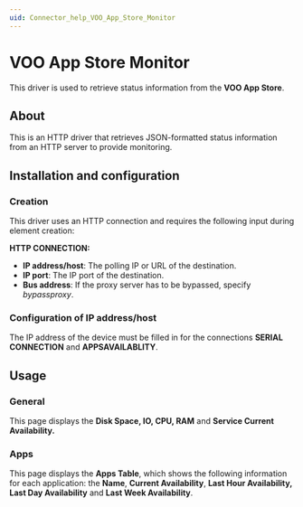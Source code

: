 ```yaml
---
uid: Connector_help_VOO_App_Store_Monitor
---
```


# VOO App Store Monitor

This driver is used to retrieve status information from the **VOO App Store**.

## About

This is an HTTP driver that retrieves JSON-formatted status information from an HTTP server to provide monitoring.

## Installation and configuration

### Creation

This driver uses an HTTP connection and requires the following input during element creation:

**HTTP CONNECTION:**

- **IP address/host**: The polling IP or URL of the destination.
- **IP port**: The IP port of the destination.
- **Bus address**: If the proxy server has to be bypassed, specify *bypassproxy*.

### Configuration of IP address/host

The IP address of the device must be filled in for the connections **SERIAL CONNECTION** and **APPSAVAILABLITY**.

## Usage

### General

This page displays the **Disk Space, IO, CPU, RAM** and **Service Current Availability.**

### Apps

This page displays the **Apps Table**, which shows the following information for each application: the **Name**, **Current Availability**, **Last Hour Availability,** **Last Day Availability** and **Last Week Availability**.
